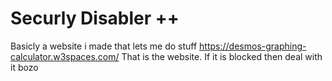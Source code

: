 # Securly Disabler ++
Basicly a website i made that lets me do stuff
https://desmos-graphing-calculator.w3spaces.com/
That is the website. If it is blocked then deal with it bozo
